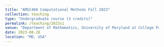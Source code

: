 ```yaml
---
title: "AMSC460 Computational Methods Fall 2023"
collection: teaching
type: "Undergraduate course (3 credits)"
permalink: /teaching/2023s1
venue: "Department of Mathematics, University of Maryland at College Park"
date: 2023-08-28
location: "MD, USA"
---
```

